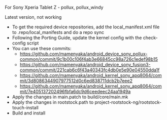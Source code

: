 For Sony Xperia Tablet Z - pollux, pollux_windy

Latest version, not working

- To get the required device repositories, add the local_manifest.xml file to .repo/local_manifests and do a repo sync
- Following the Porting Guide, update the kernel config with the check-config script
- You can use these commits:
  - https://github.com/mamenyaka/android_device_sony_pollux-common/commit/9c1b00c106f4ab3e66845cc98a726c1edef98b15
  - https://github.com/mamenyaka/android_device_sony_fusion3-common/commit/221cab6c6f43a40343fc4db0e5e90e04550dda1f
  - https://github.com/mamenyaka/android_kernel_sony_apq8064/commit/3d8086344907977512d0c6ed838711dcb2b7eee2
  - https://github.com/mamenyaka/android_kernel_sony_apq8064/commit/7e405137202496fbfa6dc9d6ceedeec24aa1949a
- Apply the changes in main.patch to build/core/main.mk
- Apply the changes in rootstock.path to project-rootstock-ng/rootstock-touch-install
- Build and install
